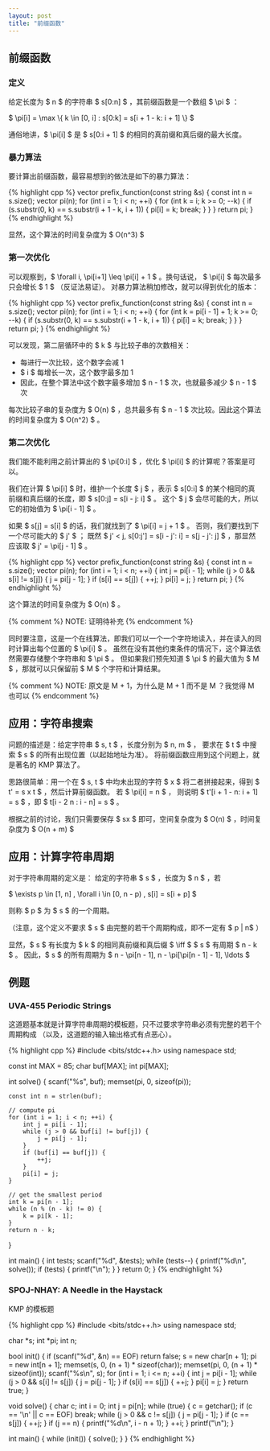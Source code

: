 ```yaml
---
layout: post
title: "前缀函数"
---
```


## 前缀函数

### 定义

给定长度为 $ n $ 的字符串 $ s[0:n] $ ，其前缀函数是一个数组 $ \pi $ ：

$ \pi[i] = \max \\{ k \in [0, i] : s[0:k] = s[i + 1 - k: i + 1] \\} $

通俗地讲，$ \pi[i] $ 是 $ s[0:i + 1] $ 的相同的真前缀和真后缀的最大长度。

### 暴力算法

要计算出前缀函数，最容易想到的做法是如下的暴力算法：

{% highlight cpp %}
vector<int> prefix_function(const string &s) {
    const int n = s.size();
    vector<int> pi(n);
    for (int i = 1; i < n; ++i) {
        for (int k = i; k >= 0; --k) {
            if (s.substr(0, k) == s.substr(i + 1 - k, i + 1)) {
                pi[i] = k;
                break;
            }
        }
    }
    return pi;
}
{% endhighlight %}

显然，这个算法的时间复杂度为 $ O(n^3) $

### 第一次优化

可以观察到，$ \forall i, \pi[i+1] \leq \pi[i] + 1 $ 。换句话说， $ \pi[i] $ 每次最多只会增长 $ 1 $ （反证法易证）。
对暴力算法稍加修改，就可以得到优化的版本：

{% highlight cpp %}
vector<int> prefix_function(const string &s) {
    const int n = s.size();
    vector<int> pi(n);
    for (int i = 1; i < n; ++i) {
        for (int k = pi[i - 1] + 1; k >= 0; --k) {
            if (s.substr(0, k) == s.substr(i + 1 - k, i + 1)) {
                pi[i] = k;
                break;
            }
        }
    }
    return pi;
}
{% endhighlight %}

可以发现，第二层循环中的 $ k $ 与比较子串的次数相关：

- 每进行一次比较，这个数字会减 1
- $ i $ 每增长一次，这个数字最多加 1
- 因此，在整个算法中这个数字最多增加 $ n - 1 $ 次，也就最多减少 $ n - 1 $ 次

每次比较子串的复杂度为 $ O(n) $ ，总共最多有 $ n - 1 $ 次比较。因此这个算法的时间复杂度为 $ O(n^2) $ 。

### 第二次优化

我们能不能利用之前计算出的 $ \pi[0:i] $ ，优化 $ \pi[i] $ 的计算呢？答案是可以。

我们在计算 $ \pi[i] $ 时，维护一个长度 $ j $ ，表示 $ s[0:i] $ 的某个相同的真前缀和真后缀的长度，即 $ s[0:j] = s[i - j: i] $ 。
这个 $ j $ 会尽可能的大，所以它的初始值为 $ \pi[i - 1] $ 。

如果 $ s[j] = s[i] $ 的话，我们就找到了 $ \pi[i] = j + 1 $ 。
否则，我们要找到下一个尽可能大的 $ j' $ ；
既然 $ j' < j, s[0:j'] = s[i - j': i] = s[j - j': j] $ ，那显然应该取 $ j' = \pi[j - 1] $ 。

{% highlight cpp %}
vector<int> prefix_function(const string &s) {
    const int n = s.size();
    vector<int> pi(n);
    for (int i = 1; i < n; ++i) {
        int j = pi[i - 1];
        while (j > 0 && s[i] != s[j]) {
            j = pi[j - 1]; 
        }
        if (s[i] == s[j]) {
            ++j;
        }
        pi[i] = j;
    }
    return pi;
}
{% endhighlight %}

这个算法的时间复杂度为 $ O(n) $ 。

{% comment %} NOTE: 证明待补充 {% endcomment %}

同时要注意，这是一个在线算法，即我们可以一个一个字符地读入，并在读入的同时计算出每个位置的 $ \pi[i] $ 。
虽然在没有其他约束条件的情况下，这个算法依然需要存储整个字符串和 $ \pi $ 。
但如果我们预先知道 $ \pi $ 的最大值为 $ M $ ，那就可以只保留前 $ M $ 个字符和计算结果。

{% comment %} NOTE: 原文是 M + 1，为什么是 M + 1 而不是 M ？我觉得 M 也可以 {% endcomment %}

## 应用：字符串搜索

问题的描述是：给定字符串 $ s, t $ ，长度分别为 $ n, m $ ，
要求在 $ t $ 中搜索 $ s $ 的所有出现位置（以起始地址为准）。
将前缀函数应用到这个问题上，就是著名的 KMP 算法了。

思路很简单：用一个在 $ s, t $ 中均未出现的字符 $ x $ 将二者拼接起来，得到 $ t' = s x t $ ，然后计算前缀函数。
若 $ \pi[i] = n $ ， 则说明 $ t'[i + 1 - n: i + 1] = s $ ，即 $ t[i - 2 n : i - n] = s $ 。

根据之前的讨论，我们只需要保存 $ sx $ 即可，空间复杂度为 $ O(n) $ ，时间复杂度为 $ O(n + m) $

## 应用：计算字符串周期

对于字符串周期的定义是：
给定的字符串 $ s $ ，长度为 $ n $ ，若 

$ \exists p \in [1, n] , \forall i \in [0, n - p) , s[i] = s[i + p] $

则称 $ p $ 为 $ s $ 的一个周期。

（注意，这个定义不要求 $ s $ 由完整的若干个周期构成，即不一定有 $ p \|  n$ ）

显然，$ s $ 有长度为 $ k $ 的相同真前缀和真后缀 $ \iff $ $ s $ 有周期 $ n - k $ 。
因此，$ s $ 的所有周期为 $ n - \pi[n - 1], n - \pi[\pi[n - 1] - 1], \ldots $

## 例题

### UVA-455 Periodic Strings

这道题基本就是计算字符串周期的模板题，只不过要求字符串必须有完整的若干个周期构成
（以及，这道题的输入输出格式有点恶心）。

{% highlight cpp %}
#include <bits/stdc++.h>
using namespace std;

const int MAX = 85;
char buf[MAX];
int pi[MAX];

int solve() {
    scanf("%s", buf);
    memset(pi, 0, sizeof(pi));

    const int n = strlen(buf);

    // compute pi
    for (int i = 1; i < n; ++i) {
        int j = pi[i - 1];
        while (j > 0 && buf[i] != buf[j]) {
            j = pi[j - 1];
        }
        if (buf[i] == buf[j]) {
            ++j;
        }
        pi[i] = j;
    }

    // get the smallest period
    int k = pi[n - 1];
    while (n % (n - k) != 0) {
        k = pi[k - 1];
    }
    return n - k;
}

int main() {
    int tests;
    scanf("%d", &tests);
    while (tests--) {
        printf("%d\n", solve());
        if (tests) {
            printf("\n");
        }
    }
    return 0;
}
{% endhighlight %}

### SPOJ-NHAY: A Needle in the Haystack

KMP 的模板题

{% highlight cpp %}
#include <bits/stdc++.h>
using namespace std;

char *s;
int *pi;
int n;

bool init() {
    if (scanf("%d", &n) == EOF) return false;
    s = new char[n + 1];
    pi = new int[n + 1];
    memset(s, 0, (n + 1) * sizeof(char));
    memset(pi, 0, (n + 1) * sizeof(int));
    scanf("%s\n", s);
    for (int i = 1; i <= n; ++i) {
        int j = pi[i - 1];
        while (j > 0 && s[i] != s[j]) {
            j = pi[j - 1];
        }
        if (s[i] == s[j]) {
            ++j;
        }
        pi[i] = j;
    }
    return true;
}

void solve() {
    char c;
    int i = 0;
    int j = pi[n];
    while (true) {
        c = getchar();
        if (c == '\n' || c == EOF) break;
        while (j > 0 && c != s[j]) {
            j = pi[j - 1];
        }
        if (c == s[j]) {
            ++j;
        }
        if (j == n) {
            printf("%d\n", i - n + 1);
        }
        ++i;
    }
    printf("\n");
}

int main() {
    while (init()) {
        solve();
    }
}
{% endhighlight %}
